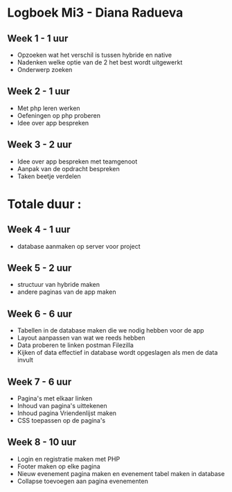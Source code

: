 
# Logboek Mi3 - Diana Radueva
## Week 1 - 1 uur
* Opzoeken wat het verschil is tussen hybride en native
* Nadenken welke optie van de 2 het best wordt uitgewerkt
* Onderwerp zoeken

## Week 2 - 1 uur
* Met php leren werken
* Oefeningen op php proberen
* Idee over app bespreken

## Week 3 - 2 uur
* Idee over app bespreken met teamgenoot
* Aanpak van de opdracht bespreken
* Taken beetje verdelen

# Totale duur : 

## Week 4 - 1 uur
* database aanmaken op server voor project

## Week 5 - 2 uur
* structuur van hybride maken
* andere paginas van de app maken

## Week 6 - 6 uur
* Tabellen in de database maken die we nodig hebben voor de app
* Layout aanpassen van wat we reeds hebben
* Data proberen te linken postman Filezilla
* Kijken of data effectief in database wordt opgeslagen als men de data invult 

## Week 7 - 6 uur
* Pagina's met elkaar linken
* Inhoud van pagina's uittekenen
* Inhoud pagina Vriendenlijst maken
* CSS toepassen op de pagina's

## Week 8 - 10 uur
* Login en registratie maken met PHP
* Footer maken op elke pagina
* Nieuw evenement pagina maken en evenement tabel maken in database
* Collapse toevoegen aan pagina evenementen
